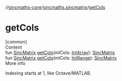 //[sincmaths-core](../../index.md)/[sincmaths.sincmatrix](index.md)/[getCols](get-cols.md)



# getCols  
[common]  
Content  
fun [SincMatrix](../sincmaths/-sinc-matrix/index.md).[getCols](get-cols.md)(mlCols: [IntArray](https://kotlinlang.org/api/latest/jvm/stdlib/kotlin/-int-array/index.html)): [SincMatrix](../sincmaths/-sinc-matrix/index.md)  
fun [SincMatrix](../sincmaths/-sinc-matrix/index.md).[getCols](get-cols.md)(mlCols: [IntRange](https://kotlinlang.org/api/latest/jvm/stdlib/kotlin.ranges/-int-range/index.html)): [SincMatrix](../sincmaths/-sinc-matrix/index.md)  
More info  


Indexing starts at 1, like Octave/MATLAB.

  



